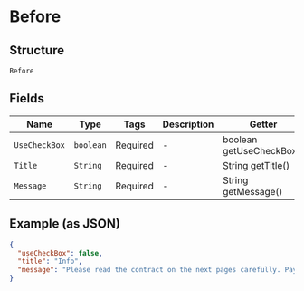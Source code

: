 
# Before

## Structure

`Before`

## Fields

| Name | Type | Tags | Description | Getter | Setter |
|  --- | --- | --- | --- | --- | --- |
| `UseCheckBox` | `boolean` | Required | - | boolean getUseCheckBox() | setUseCheckBox(boolean useCheckBox) |
| `Title` | `String` | Required | - | String getTitle() | setTitle(String title) |
| `Message` | `String` | Required | - | String getMessage() | setMessage(String message) |

## Example (as JSON)

```json
{
  "useCheckBox": false,
  "title": "Info",
  "message": "Please read the contract on the next pages carefully. Pay some extra attention to paragraph 5."
}
```


